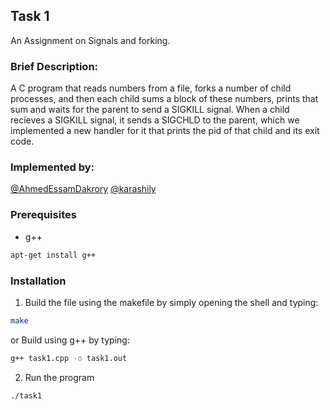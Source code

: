 ## Task 1
An Assignment on Signals and forking.

### Brief Description:
A C program that reads numbers from a file, forks a number of child
processes, and then each child sums a block of these numbers, prints
that sum and waits for the parent to send a SIGKILL signal.
When a child recieves a SIGKILL signal, it sends a SIGCHLD to the parent,
which we implemented a new handler for it that prints the pid of that 
child and its exit code.

### Implemented by:
[@AhmedEssamDakrory]( https://github.com/AhmedEssamDakrory )
[@karashily]( https://github.com/karashily )

### Prerequisites

* g++
```sh
apt-get install g++
```

### Installation

1. Build the file using the makefile by simply opening the shell and typing:
```sh
make
```
  or Build using g++ by typing:
```sh
g++ task1.cpp -o task1.out
```
2. Run the program
```sh
./task1
```
